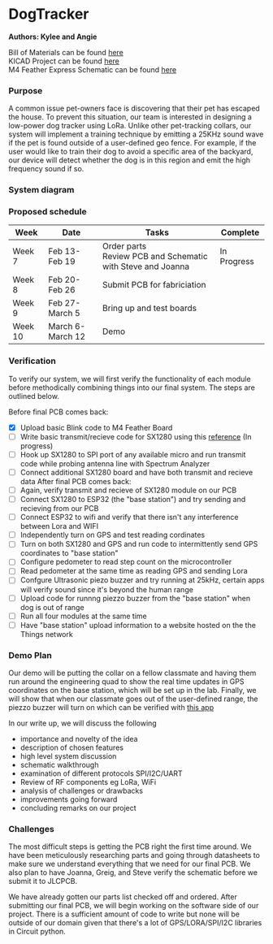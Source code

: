 # DogTracker
__Authors: Kylee and Angie__

Bill of Materials can be found [here](https://github.com/krsandwich/DogTracker/tree/master/Hardware/BOM) \
KICAD Project can be found [here](https://github.com/krsandwich/DogTracker/tree/master/Hardware/Kicad)\
M4 Feather Express Schematic can be found [here](https://learn.adafruit.com/assets/57242)


### Purpose 

A common issue pet-owners face is discovering that their pet has escaped the house. To prevent this situation, our team is interested in designing a low-power dog tracker using LoRa. Unlike other pet-tracking collars, our system will implement a training technique by emitting a 25KHz sound wave if the pet is found outside of a user-defined geo fence. For example, if the user would like to train their dog to avoid a specific area of the backyard, our device will detect whether the dog is in this region and emit the high frequency sound if so.

### System diagram   

### Proposed schedule
| Week  | Date | Tasks |Complete|
| ------------- | ------------- | ------------- |------------- |
| Week 7 | Feb 13-Feb 19  | Order parts <br />Review PCB and Schematic with Steve and Joanna   | In Progress|
| Week 8 | Feb 20-Feb 26  | Submit PCB for fabriciation | |
| Week 9 | Feb 27-March 5  | Bring up and test boards | | 
| Week 10 | March 6-March 12  | Demo | | 



### Verification
To verify our system, we will first verify the functionality of each module before methodically combining things into our final system. The steps are outlined below.

Before final PCB comes back: 
- [x] Upload basic Blink code to M4 Feather Board
- [ ] Write basic transmit/recieve code for SX1280 using this [reference](https://github.com/maholli/CircuitPython_SX1280) (In progress)
- [ ] Hook up SX1280 to SPI port of any available micro and run transmit code while probing antenna line with Spectrum Analyzer
- [ ] Connect additional SX1280 board and have both transmit and recieve data
After final PCB comes back:
- [ ] Again, verify transmit and recieve of SX1280 module on our PCB
- [ ] Connect SX1280 to ESP32 (the "base station") and try sending and recieving from our PCB
- [ ] Connect ESP32 to wifi and verify that there isn't any interference between Lora and WIFI
- [ ] Independently turn on GPS and test reading cordinates
- [ ] Turn on both SX1280 and GPS and run code to intermittently send GPS coordinates to "base station" 
- [ ] Configure pedometer to read step count on the microcontroller
- [ ] Read pedometer at the same time as reading GPS and sending Lora
- [ ] Confgure Ultrasonic piezo buzzer and try running at 25kHz, certain apps will verify sound since it's beyond the human range
- [ ] Upload code for runnng piezzo buzzer from the "base station" when dog is out of range
- [ ] Run all four modules at the same time 
- [ ] Have "base station"  upload information to a website hosted on the the Things network

### Demo Plan
Our demo will be putting the collar on a fellow classmate and having them run around the engineering quad to show the real time updates in GPS coordinates on the base station, which will be set up in the lab. Finally, we will show that when our classmate goes out of the user-defined range, the piezzo buzzer will turn on which can be verified with [this app](https://play.google.com/store/apps/details?id=com.microcadsystems.serge.ultrasounddetector&hl=en_US&gl=US)

In our write up, we will discuss the following
- importance and novelty of the idea 
- description of chosen features 
- high level system discussion
- schematic walkthrough 
- examination of different protocols SPI/I2C/UART 
- Review of RF components eg LoRa, WiFi 
- analysis of challenges or drawbacks
- improvements going forward 
- concluding remarks on our project 

### Challenges
The most difficult steps is getting the PCB right the first time around. We have been meticulously researching parts and going through datasheets to make sure we understand everything that we need for our final PCB. We also plan to have Joanna, Greig, and Steve verify the schematic before we submit it to JLCPCB. 

We have already gotten our parts list checked off and ordered. After submitting our final PCB, we will begin working on the software side of our project. There is a sufficient amount of code to write but none will be outside of our domain given that there's a lot of GPS/LORA/SPI/I2C libraries in Circuit python. 

